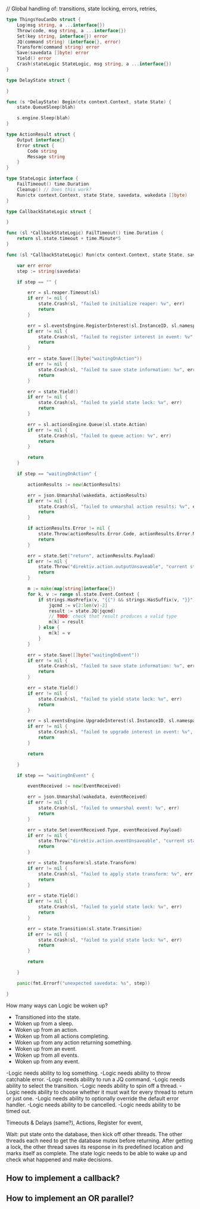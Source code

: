 
// Global handling of: transitions, state locking, errors, retries, 

```go
type ThingsYouCanDo struct {
	Log(msg string, a ...interface{})
	Throw(code, msg string, a ...interface{})
	Set(key string, interface{}) error
	JQ(command string) (interface{}, error)
	Transform(command string) error
	Save(savedata []byte) error
	Yield() error
	Crash(stateLogic StateLogic, msg string, a ...interface{})
}

type DelayState struct {

}

func (s *DelayState) Begin(ctx context.Context, state State) {
	state.QueueSleep(blah)

	s.engine.Sleep(blah)
}

type ActionResult struct {
	Output interface{}
	Error struct {
		Code string 
		Message string
	}
}

type StateLogic interface {
	FailTimeout() time.Duration
	Cleanup() // Does this work?
	Run(ctx context.Context, state State, savedata, wakedata []byte)
}
```


```go
type CallbackStateLogic struct {

}

func (sl *CallbackStateLogic) FailTimeout() time.Duration {
	return sl.state.timeout + time.Minute*5
}

func (sl *CallbackStateLogic) Run(ctx context.Context, state State, savedata, wakedata []byte) {

	var err error
	step := string(savedata)

	if step == "" {

		err = sl.reaper.Timeout(sl)
		if err != nil {
			state.Crash(sl, "failed to initialize reaper: %v", err)
			return
		}

		err = sl.eventsEngine.RegisterInterest(sl.InstanceID, sl.namespace, sl.state.Event.Type)
		if err != nil {
			state.Crash(sl, "failed to register interest in event: %v", err)
			return
		}

		err = state.Save([]byte("waitingOnAction"))
		if err != nil {
			state.Crash(sl, "failed to save state information: %v", err)
			return
		}

		err = state.Yield()
		if err != nil {
			state.Crash(sl, "failed to yield state lock: %v", err)
			return
		}

		err = sl.actionsEngine.Queue(sl.state.Action)
		if err != nil {
			state.Crash(sl, "failed to queue action: %v", err)
			return
		}

		return
	}

	if step == "waitingOnAction" {

		actionResults := new(ActionResults)

		err = json.Unmarshal(wakedata, actionResults)
		if err != nil {
			state.Crash(sl, "failed to unmarshal action results: %v", err)
			return
		}

		if actionResults.Error != nil {
			state.Throw(actionResults.Error.Code, actionResults.Error.Message)
			return
		}

		err = state.Set("return", actionResults.Payload)
		if err != nil {
			state.Throw("direktiv.action.outputUnsaveable", "current state information prevents storing action results at '.return'")
			return
		}

		m := make(map[string]interface{})
		for k, v := range sl.state.Event.Context {
			if strings.HasPrefix(v, "{{") && strings.HasSuffix(v, "}}") {
				jqcmd := v[2:len(v)-2]
				result := state.JQ(jqcmd)
				// TODO: check that result produces a valid type
				m[k] = result
			} else {
				m[k] = v
			}
		}

		err = state.Save([]byte("waitingOnEvent"))
		if err != nil {
			state.Crash(sl, "failed to save state information: %v", err)
			return
		}

		err = state.Yield()
		if err != nil {
			state.Crash(sl, "failed to yield state lock: %v", err)
			return
		}

		err = sl.eventsEngine.UpgradeInterest(sl.InstanceID, sl.namespace, sl.state.Event.Type, m)
		if err != nil {
			state.Crash(sl, "failed to upgrade interest in event: %v", err)
			return
		}

		return

	}

	if step == "waitingOnEvent" {

		eventReceived := new(EventReceived)

		err = json.Unmarshal(wakedata, eventReceived)
		if err != nil {
			state.Crash(sl, "failed to unmarshal event: %v", err)
			return
		}

		err = state.Set(eventReceived.Type, eventReceived.Payload)
		if err != nil {
			state.Throw("direktiv.action.eventUnsaveable", "current state information prevents storing event payload at '.%s'", eventReceived.Type)
			return
		}

		err = state.Transform(sl.state.Transform)
		if err != nil {
			state.Crash(sl, "failed to apply state transform: %v", err)
			return
		}

		err = state.Yield()
		if err != nil {
			state.Crash(sl, "failed to yield state lock: %v", err)
			return
		}

		err = state.Transition(sl.state.Transition)
		if err != nil {
			state.Crash(sl, "failed to yield state lock: %v", err)
			return
		}

		return

	}

	panic(fmt.Errorf("unexpected savedata: %s", step))

}
```




How many ways can Logic be woken up?

- Transitioned into the state. 
- Woken up from a sleep.
- Woken up from an action. 
- Woken up from all actions completing.
- Woken up from any action returning something.
- Woken up from an event. 
- Woken up from all events.
- Woken up from any event.











-Logic needs ability to log something.
-Logic needs ability to throw catchable error. 
-Logic needs ability to run a JQ command.
-Logic needs ability to select the transition.
-Logic needs ability to spin off a thread.
-Logic needs ability to choose whether it must wait for every thread to return or just one. 
-Logic needs ability to optionally override the default error handler.
-Logic needs ability to be cancelled.
-Logic needs ability to be timed out.


Timeouts & Delays (same?), Actions, Register for event, 



Wait: put state onto the database, then kick off other threads. 
	The other threads each need to get the database mutex before returning.
	After getting a lock, the other thread saves its response in its predefined location and marks itself as complete.
	The state logic needs to be able to wake up and check what happened and make decisions.




How to implement a callback?
------------------------------------



How to implement an OR parallel?
------------------------------------


